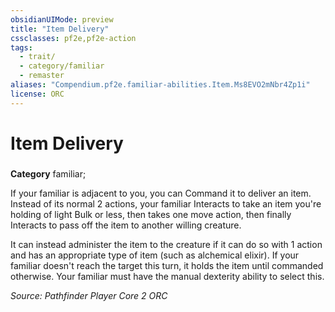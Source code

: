 ```yaml
---
obsidianUIMode: preview
title: "Item Delivery"
cssclasses: pf2e,pf2e-action
tags:
  - trait/
  - category/familiar
  - remaster
aliases: "Compendium.pf2e.familiar-abilities.Item.Ms8EVO2mNbr4Zp1i"
license: ORC
---
```

# Item Delivery

### 

**Category** familiar; 




If your familiar is adjacent to you, you can Command it to deliver an item. Instead of its normal 2 actions, your familiar Interacts to take an item you're holding of light Bulk or less, then takes one move action, then finally Interacts to pass off the item to another willing creature.

It can instead administer the item to the creature if it can do so with 1 action and has an appropriate type of item (such as alchemical elixir). If your familiar doesn't reach the target this turn, it holds the item until commanded otherwise. Your familiar must have the manual dexterity ability to select this.

*Source: Pathfinder Player Core 2*
*ORC*